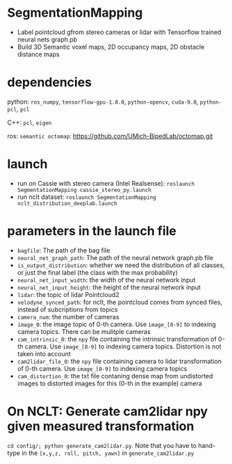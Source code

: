 # SegmentationMapping
* Label pointcloud gfrom stereo cameras or lidar with Tensorflow trained neural nets graph.pb
* Build 3D Semantic voxel maps, 2D occupancy maps, 2D obstacle distance maps

# dependencies
python: `ros_numpy`, `tensorflow-gpu-1.8.0`, `python-opencv`, `cuda-9.0`, `python-pcl`, `pcl`

C++: `pcl`, `eigen`

ros: `semantic octomap`: https://github.com/UMich-BipedLab/octomap.git

# launch
* run on Cassie with stereo camera (Intel Realsense): `roslaunch SegmentationMapping cassie_stereo_py.launch`
* run nclt dataset: `roslaunch SegmentationMapping nclt_distribution_deeplab.launch`

# parameters in the launch file
*  `bagfile`: The path of the bag file
* `neural_net_graph_path`: The path of the neural network graph.pb file
* `is_output_distribution`: whether we need the distribution of all classes, or just the final label (the class with the max probability)
* `neural_net_input_width`: the width of the neural network input
* `neural_net_input_height`: the height of the neural network input
* `lidar`: the topic of lidar Pointcloud2
* `velodyne_synced_path`: for nclt, the pointcloud comes from synced files, instead of subcriptions from topics
* `camera_num`: the number of cameras
* `image_0`: the image topic of 0-th camera. Use `image_[0-9]` to indexing camera topics. There can be mulitple cameras
* `cam_intrinsic_0`: the `npy` file containing the intrinsic transformation of 0-th camera. Use `image_[0-9]` to indexing camera topics. Distortion is not taken into account
* `cam2lidar_file_0`: the `npy` file containing camera to lidar transformation of 0-th camera. Use `image_[0-9]` to indexing camera topics
* `cam_distortion_0`: the txt file contaning dense map from undistorted images to distorted images for this (0-th in the example) camera

# On NCLT: Generate cam2lidar npy given measured transformation
`cd config/; python generate_cam2lidar.py`. Note that you have to hand-type in the `[x,y,z, roll, pitch, yawn]` in `generate_cam2lidar.py`


